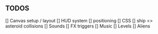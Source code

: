 

TODOS
------
[] Canvas setup / layout
[] HUD system
    [] positioning
    [] CSS
[] ship <> asteroid collisions
[] Sounds
    [] FX triggers
    [] Music
[]  Levels
[] Aliens